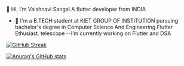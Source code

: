 👋 Hi, I’m Vaishnavi Sangal
 A flutter developer from INDIA
 
- 👀 I'm a B.TECH student at KIET GROUP OF INSTITUTION pursuing bachelor's degree in Computer Science And Engineering.Flutter  Ethusiast.
telescope
--I’m currently working on Flutter and DSA


[![GitHub Streak](https://github-readme-streak-stats.herokuapp.com?user=vaishnavi-sangal&theme=dark)](https://git.io/streak-stats)

[![Anurag's GitHub stats](https://github-readme-stats.vercel.app/api?username=vaishnavi-sangal&theme=dark)](https://github.com/anuraghazra/github-readme-stats)

<!---
vaishnavi-sangal/vaishnavi-sangal is a ✨ special ✨ repository because its `README.md` (this file) appears on your GitHub profile.
You can click the Preview link to take a look at your changes.
--->
